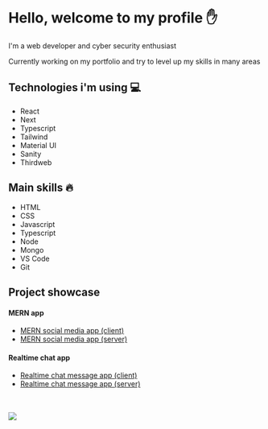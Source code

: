 # Hello, welcome to my profile ✋

I'm a web developer and cyber security enthusiast

Currently working on my portfolio and try to level up my skills in many areas

## Technologies i'm using 💻
* React
* Next
* Typescript
* Tailwind
* Material UI
* Sanity
* Thirdweb

## Main skills 🔥
* HTML
* CSS
* Javascript
* Typescript
* Node
* Mongo
* VS Code
* Git

## Project showcase
#### MERN app
- [MERN social media app (client)](https://github.com/pakavi/mern-social-media-app)
- [MERN social media app (server)](https://github.com/pakavi/mern-social-media-app-server)

#### Realtime chat app
- [Realtime chat message app (client)](https://github.com/pakavi/realtime-chat-message-app)
- [Realtime chat message app (server)](https://github.com/pakavi/realtime-chat-message-app-server)

<br />
<br />
<img src = "https://github-readme-stats.vercel.app/api/top-langs/?username=pakavi&layout=dev">
